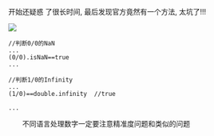 开始还疑惑 了很长时间, 最后发现官方竟然有一个方法, 太坑了!!!

[](https://img2020.cnblogs.com/blog/1637951/202011/1637951-20201119172655625-21626731.png)

[![](https://img2020.cnblogs.com/blog/1637951/202011/1637951-20201119172655625-21626731.png)](https://img2020.cnblogs.com/blog/1637951/202011/1637951-20201119172655625-21626731.png)

```
//判断0/0的NaN
...
(0/0).isNaN==true
...
  
//判断1/0的Infinity
...
(1/0)==double.infinity  //true
  
...
```

　　不同语言处理数字一定要注意精准度问题和类似的问题
